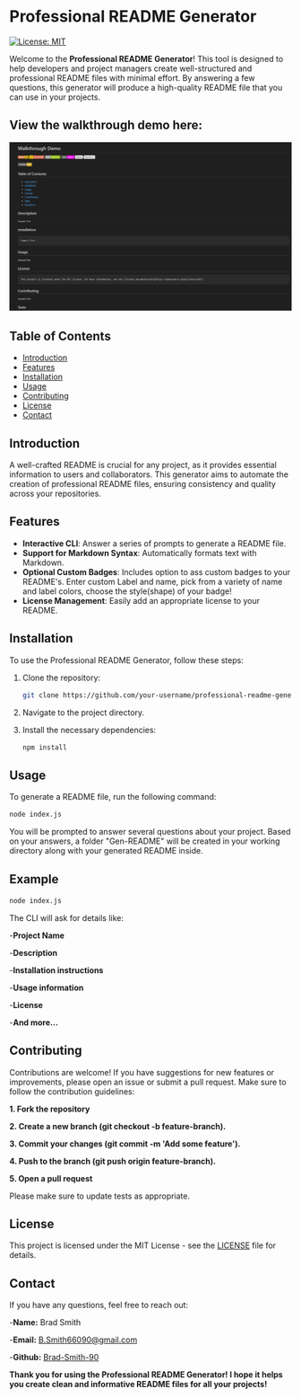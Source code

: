 # Professional README Generator

[![License: MIT](https://img.shields.io/badge/License-MIT-yellow.svg)](LICENSE)


Welcome to the **Professional README Generator**! This tool is designed to help developers and project managers create well-structured and professional README files with minimal effort. By answering a few questions, this generator will produce a high-quality README file that you can use in your projects.

## View the walkthrough demo here:

[![Watch the video](https://github.com/Brad-Smith-90/Pro-README-Gen/blob/main/assets/ThumbnailProj2.png)](https://www.youtube.com/watch?v=noLXcFmrB18)



## Table of Contents

- [Introduction](#introduction)
- [Features](#features)
- [Installation](#installation)
- [Usage](#usage)
- [Contributing](#contributing)
- [License](#license)
- [Contact](#contact)

## Introduction

A well-crafted README is crucial for any project, as it provides essential information to users and collaborators. This generator aims to automate the creation of professional README files, ensuring consistency and quality across your repositories.

## Features

- **Interactive CLI**: Answer a series of prompts to generate a README file.
- **Support for Markdown Syntax**: Automatically formats text with Markdown.
- **Optional Custom Badges**: Includes option to ass custom badges to your README's. Enter custom Label and name, pick from a variety of name and label colors, choose the style(shape) of your badge!
- **License Management**: Easily add an appropriate license to your README.

## Installation

To use the Professional README Generator, follow these steps:

1. Clone the repository:
   ```bash
   git clone https://github.com/your-username/professional-readme-generator.git
   ```
2. Navigate to the project directory.

  
3. Install the necessary dependencies:
   ```bash
   npm install
   ```

## Usage

To generate a README file, run the following command:
```bash
node index.js
```
You will be prompted to answer several questions about your project. Based on your answers, a folder "Gen-README" will be created in your working directory along with your generated README inside.

## Example
```bash
node index.js
```
The CLI will ask for details like:

-**Project Name**

-**Description**

-**Installation instructions**

-**Usage information**

-**License**

-**And more...**

## Contributing

Contributions are welcome! If you have suggestions for new features or improvements, please open an issue or submit a pull request. Make sure to follow the contribution guidelines:

**1. Fork the repository**

**2. Create a new branch (git checkout -b feature-branch).**

**3. Commit your changes (git commit -m 'Add some feature').**

**4. Push to the branch (git push origin feature-branch).**

**5. Open a pull request**

Please make sure to update tests as appropriate.

## License

This project is licensed under the MIT License - see the [LICENSE](LICENSE) file for details.

## Contact

If you have any questions, feel free to reach out:

-**Name:** Brad Smith

-**Email:** [B.Smith66090@gmail.com](B.Smith66090@gmail.com)

-**Github:** [Brad-Smith-90](Brad-Smith-90)


**Thank you for using the Professional README Generator! I hope it helps you create clean and informative README files for all your projects!**

   

